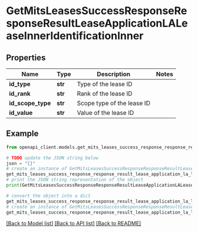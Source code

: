 # GetMitsLeasesSuccessResponseResponseResultLeaseApplicationLALeaseInnerIdentificationInner


## Properties

Name | Type | Description | Notes
------------ | ------------- | ------------- | -------------
**id_type** | **str** | Type of the lease ID | 
**id_rank** | **str** | Rank of the lease ID | 
**id_scope_type** | **str** | Scope type of the lease ID | 
**id_value** | **str** | Value of the lease ID | 

## Example

```python
from openapi_client.models.get_mits_leases_success_response_response_result_lease_application_la_lease_inner_identification_inner import GetMitsLeasesSuccessResponseResponseResultLeaseApplicationLALeaseInnerIdentificationInner

# TODO update the JSON string below
json = "{}"
# create an instance of GetMitsLeasesSuccessResponseResponseResultLeaseApplicationLALeaseInnerIdentificationInner from a JSON string
get_mits_leases_success_response_response_result_lease_application_la_lease_inner_identification_inner_instance = GetMitsLeasesSuccessResponseResponseResultLeaseApplicationLALeaseInnerIdentificationInner.from_json(json)
# print the JSON string representation of the object
print(GetMitsLeasesSuccessResponseResponseResultLeaseApplicationLALeaseInnerIdentificationInner.to_json())

# convert the object into a dict
get_mits_leases_success_response_response_result_lease_application_la_lease_inner_identification_inner_dict = get_mits_leases_success_response_response_result_lease_application_la_lease_inner_identification_inner_instance.to_dict()
# create an instance of GetMitsLeasesSuccessResponseResponseResultLeaseApplicationLALeaseInnerIdentificationInner from a dict
get_mits_leases_success_response_response_result_lease_application_la_lease_inner_identification_inner_from_dict = GetMitsLeasesSuccessResponseResponseResultLeaseApplicationLALeaseInnerIdentificationInner.from_dict(get_mits_leases_success_response_response_result_lease_application_la_lease_inner_identification_inner_dict)
```
[[Back to Model list]](../README.md#documentation-for-models) [[Back to API list]](../README.md#documentation-for-api-endpoints) [[Back to README]](../README.md)


